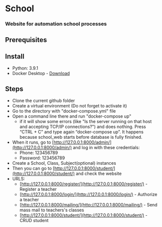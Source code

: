 # School

### Website for automation school processes

## Prerequisites

## Install
- Python: 3.9.1
- Docker Desktop - [Download](https://docs.docker.com/get-docker/)

## Steps

- Clone the current github folder
- Create a virtual environment (Do not forget to activate it)
- Go to the directory with "docker-compose.yml" file
- Open a command line there and run "docker-compose up"
	* if it will show some errors (like "Is the server running on that host and accepting TCP/IP connections?") and does nothing. Press “CTRL + C” and type again “docker-compose up”. It happens because school_web starts before database is fully finished.
- When it runs, go to [http://127.0.0.1:8000/admin/](http://127.0.0.1:8000/admin/) and log in with these credentials:
	* Phone: 123456789
	* Password: 123456789
- Create a School, Class, Subject(optional) instances
- Then you can go to [http://127.0.0.1:8000/student/](http://127.0.0.1:8000/student/) and check the website
- URLS:
	* [http://127.0.0.1:8000/register/](http://127.0.0.1:8000/register/) - Register a teacher
	* [http://127.0.0.1:8000/login/](http://127.0.0.1:8000/login/) - Authorize a teacher
	* [http://127.0.0.1:8000/mailing/](http://127.0.0.1:8000/mailing/) - Send mass mail to teachers's classes
	* [http://127.0.0.1:8000/student/](http://127.0.0.1:8000/student/) - CRUD student